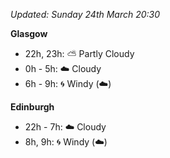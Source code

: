 *Updated: Sunday 24th March 20:30*

**Glasgow**

* 22h, 23h: :partly_sunny: Partly Cloudy
* 0h - 5h: :cloud: Cloudy
* 6h - 9h: :cyclone: Windy (:cloud:)

**Edinburgh**

* 22h - 7h: :cloud: Cloudy
* 8h, 9h: :cyclone: Windy (:cloud:)
